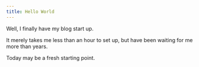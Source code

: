 ```yaml
---
title: Hello World
---
```


Well, I finally have my blog start up.

It merely takes me less than an hour to set up, but have been waiting for me more than years.

Today may be a fresh starting point.





